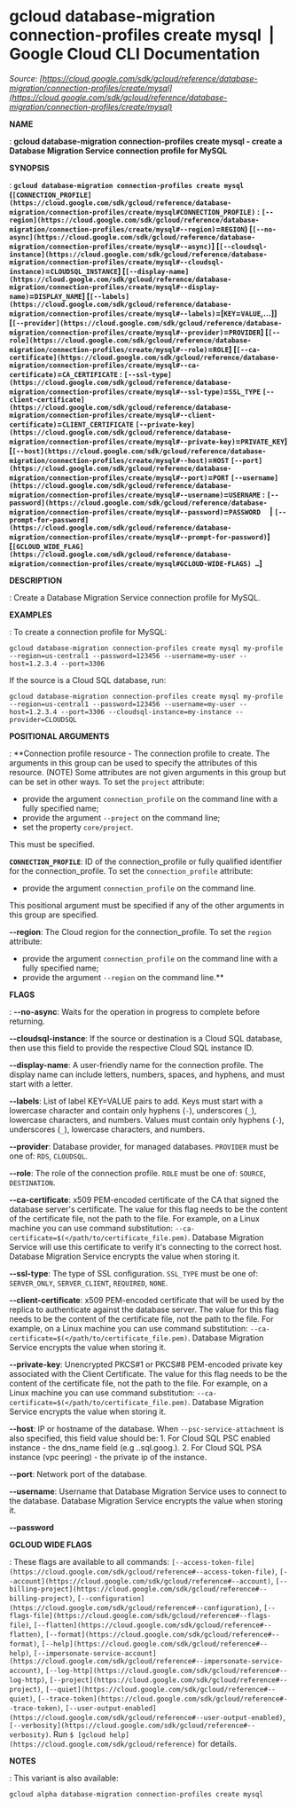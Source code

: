 # gcloud database-migration connection-profiles create mysql  |  Google Cloud CLI Documentation

*Source: [https://cloud.google.com/sdk/gcloud/reference/database-migration/connection-profiles/create/mysql](https://cloud.google.com/sdk/gcloud/reference/database-migration/connection-profiles/create/mysql)*

**NAME**

: **gcloud database-migration connection-profiles create mysql - create a Database Migration Service connection profile for MySQL**

**SYNOPSIS**

: **`gcloud database-migration connection-profiles create mysql` (`[CONNECTION_PROFILE](https://cloud.google.com/sdk/gcloud/reference/database-migration/connection-profiles/create/mysql#CONNECTION_PROFILE)` : `[--region](https://cloud.google.com/sdk/gcloud/reference/database-migration/connection-profiles/create/mysql#--region)`=`REGION`) [`[--no-async](https://cloud.google.com/sdk/gcloud/reference/database-migration/connection-profiles/create/mysql#--async)`] [`[--cloudsql-instance](https://cloud.google.com/sdk/gcloud/reference/database-migration/connection-profiles/create/mysql#--cloudsql-instance)`=`CLOUDSQL_INSTANCE`] [`[--display-name](https://cloud.google.com/sdk/gcloud/reference/database-migration/connection-profiles/create/mysql#--display-name)`=`DISPLAY_NAME`] [`[--labels](https://cloud.google.com/sdk/gcloud/reference/database-migration/connection-profiles/create/mysql#--labels)`=[`KEY`=`VALUE`,…]] [`[--provider](https://cloud.google.com/sdk/gcloud/reference/database-migration/connection-profiles/create/mysql#--provider)`=`PROVIDER`] [`[--role](https://cloud.google.com/sdk/gcloud/reference/database-migration/connection-profiles/create/mysql#--role)`=`ROLE`] [`[--ca-certificate](https://cloud.google.com/sdk/gcloud/reference/database-migration/connection-profiles/create/mysql#--ca-certificate)`=`CA_CERTIFICATE` : `[--ssl-type](https://cloud.google.com/sdk/gcloud/reference/database-migration/connection-profiles/create/mysql#--ssl-type)`=`SSL_TYPE` `[--client-certificate](https://cloud.google.com/sdk/gcloud/reference/database-migration/connection-profiles/create/mysql#--client-certificate)`=`CLIENT_CERTIFICATE` `[--private-key](https://cloud.google.com/sdk/gcloud/reference/database-migration/connection-profiles/create/mysql#--private-key)`=`PRIVATE_KEY`] [`[--host](https://cloud.google.com/sdk/gcloud/reference/database-migration/connection-profiles/create/mysql#--host)`=`HOST` `[--port](https://cloud.google.com/sdk/gcloud/reference/database-migration/connection-profiles/create/mysql#--port)`=`PORT` `[--username](https://cloud.google.com/sdk/gcloud/reference/database-migration/connection-profiles/create/mysql#--username)`=`USERNAME` : `[--password](https://cloud.google.com/sdk/gcloud/reference/database-migration/connection-profiles/create/mysql#--password)`=`PASSWORD`     | `[--prompt-for-password](https://cloud.google.com/sdk/gcloud/reference/database-migration/connection-profiles/create/mysql#--prompt-for-password)`] [`[GCLOUD_WIDE_FLAG](https://cloud.google.com/sdk/gcloud/reference/database-migration/connection-profiles/create/mysql#GCLOUD-WIDE-FLAGS) …`]**

**DESCRIPTION**

: Create a Database Migration Service connection profile for MySQL.

**EXAMPLES**

: To create a connection profile for MySQL:

```
gcloud database-migration connection-profiles create mysql my-profile --region=us-central1 --password=123456 --username=my-user --host=1.2.3.4 --port=3306
```

If the source is a Cloud SQL database, run:

```
gcloud database-migration connection-profiles create mysql my-profile --region=us-central1 --password=123456 --username=my-user --host=1.2.3.4 --port=3306 --cloudsql-instance=my-instance --provider=CLOUDSQL
```

**POSITIONAL ARGUMENTS**

: **Connection profile resource - The connection profile to create. The arguments in
this group can be used to specify the attributes of this resource. (NOTE) Some
attributes are not given arguments in this group but can be set in other ways.
To set the `project` attribute:

- provide the argument `connection_profile` on the command line with a
fully specified name;
- provide the argument `--project` on the command line;
- set the property `core/project`.

This must be specified.

**`CONNECTION_PROFILE`**:
ID of the connection_profile or fully qualified identifier for the
connection_profile.
To set the `connection_profile` attribute:

- provide the argument `connection_profile` on the command line.

This positional argument must be specified if any of the other arguments in this
group are specified.

**--region**:
The Cloud region for the connection_profile.
To set the `region` attribute:

- provide the argument `connection_profile` on the command line with a
fully specified name;
- provide the argument `--region` on the command line.**

**FLAGS**

: **--no-async**:
Waits for the operation in progress to complete before returning.

**--cloudsql-instance**:
If the source or destination is a Cloud SQL database, then use this field to
provide the respective Cloud SQL instance ID.

**--display-name**:
A user-friendly name for the connection profile. The display name can include
letters, numbers, spaces, and hyphens, and must start with a letter.

**--labels**:
List of label KEY=VALUE pairs to add.
Keys must start with a lowercase character and contain only hyphens
(`-`), underscores (`_`), lowercase characters, and
numbers. Values must contain only hyphens (`-`), underscores
(`_`), lowercase characters, and numbers.

**--provider**:
Database provider, for managed databases. `PROVIDER` must
be one of: `RDS`, `CLOUDSQL`.

**--role**:
The role of the connection profile. `ROLE` must be one of:
`SOURCE`, `DESTINATION`.

**--ca-certificate**:
x509 PEM-encoded certificate of the CA that signed the database server's
certificate. The value for this flag needs to be the content of the certificate
file, not the path to the file. For example, on a Linux machine you can use
command substitution:
<code>--ca-certificate=$(</path/to/certificate_file.pem)</code>.
Database Migration Service will use this certificate to verify it's connecting
to the correct host. Database Migration Service encrypts the value when storing
it.

**--ssl-type**:
The type of SSL configuration. `SSL_TYPE` must be one of:
`SERVER_ONLY`, `SERVER_CLIENT`, `REQUIRED`,
`NONE`.

**--client-certificate**:
x509 PEM-encoded certificate that will be used by the replica to authenticate
against the database server. The value for this flag needs to be the content of
the certificate file, not the path to the file. For example, on a Linux machine
you can use command substitution:
<code>--ca-certificate=$(</path/to/certificate_file.pem)</code>.
Database Migration Service encrypts the value when storing it.

**--private-key**:
Unencrypted PKCS#1 or PKCS#8 PEM-encoded private key associated with the Client
Certificate. The value for this flag needs to be the content of the certificate
file, not the path to the file. For example, on a Linux machine you can use
command substitution:
<code>--ca-certificate=$(</path/to/certificate_file.pem)</code>.
Database Migration Service encrypts the value when storing it.

**--host**:
IP or hostname of the database. When `--psc-service-attachment` is
also specified, this field value should be: 1. For Cloud SQL PSC enabled
instance - the dns_name field (e.g <uid>.<region>.sql.goog.). 2. For
Cloud SQL PSA instance (vpc peering) - the private ip of the instance.

**--port**:
Network port of the database.

**--username**:
Username that Database Migration Service uses to connect to the database.
Database Migration Service encrypts the value when storing it.

**--password**

**GCLOUD WIDE FLAGS**

: These flags are available to all commands: `[--access-token-file](https://cloud.google.com/sdk/gcloud/reference#--access-token-file)`,
`[--account](https://cloud.google.com/sdk/gcloud/reference#--account)`, `[--billing-project](https://cloud.google.com/sdk/gcloud/reference#--billing-project)`,
`[--configuration](https://cloud.google.com/sdk/gcloud/reference#--configuration)`,
`[--flags-file](https://cloud.google.com/sdk/gcloud/reference#--flags-file)`,
`[--flatten](https://cloud.google.com/sdk/gcloud/reference#--flatten)`, `[--format](https://cloud.google.com/sdk/gcloud/reference#--format)`, `[--help](https://cloud.google.com/sdk/gcloud/reference#--help)`, `[--impersonate-service-account](https://cloud.google.com/sdk/gcloud/reference#--impersonate-service-account)`,
`[--log-http](https://cloud.google.com/sdk/gcloud/reference#--log-http)`,
`[--project](https://cloud.google.com/sdk/gcloud/reference#--project)`, `[--quiet](https://cloud.google.com/sdk/gcloud/reference#--quiet)`, `[--trace-token](https://cloud.google.com/sdk/gcloud/reference#--trace-token)`, `[--user-output-enabled](https://cloud.google.com/sdk/gcloud/reference#--user-output-enabled)`,
`[--verbosity](https://cloud.google.com/sdk/gcloud/reference#--verbosity)`.
Run `$ [gcloud help](https://cloud.google.com/sdk/gcloud/reference)` for details.

**NOTES**

: This variant is also available:

```
gcloud alpha database-migration connection-profiles create mysql
```
